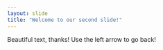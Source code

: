 ```yaml
---
layout: slide
title: "Welcome to our second slide!"
---
```

Beautiful text, thanks!
Use the left arrow to go back!
